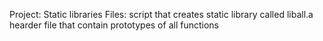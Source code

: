 Project: Static libraries 
Files: script that creates static library called liball.a
hearder file that contain prototypes of all functions
